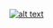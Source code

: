 

[![alt text](https://drive.google.com/file/d/1z7mmEGWkzlMUeOKKIjtU5jYmqEnau1Bx/view?usp=sharinghttps://drive.google.com/file/d/1z7mmEGWkzlMUeOKKIjtU5jYmqEnau1Bx/view?usp=sharingv)](https://drive.google.com/file/d/1Hp7qZfNeBJJIeSYifVD0UX6aD4FXxm4h/view?usp=sharing)

